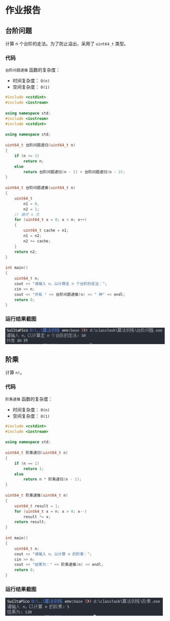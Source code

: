 # 作业报告
## 台阶问题
计算 n 个台阶的走法。为了防止溢出，采用了 `uint64_t` 类型。

### 代码
`台阶问题递推` 函数的复杂度：
* 时间复杂度： `O(n)`
* 空间复杂度： `O(1)`

```cpp
#include <cstdint>
#include <iostream>

using namespace std;
#include <iostream>
#include <cstdint>

using namespace std;

uint64_t 台阶问题递归(uint64_t n)
{
    if (n <= 2)
        return n;
    else
        return 台阶问题递归(n - 1) + 台阶问题递归(n - 2);
}

uint64_t 台阶问题递推(uint64_t n)
{
    uint64_t
        n1 = 0,
        n2 = 1;
    // 循环 n 次
    for (uint64_t x = 0; x < n; x++)
    {
        uint64_t cache = n1;
        n1 = n2;
        n2 += cache;
    }
    return n2;
}

int main()
{
    uint64_t n;
    cout << "请输入 n，以计算走 n 个台阶的走法：";
    cin >> n;
    cout << "共有 " << 台阶问题递推(n) << " 种" << endl;
    return 0;
}
```

### 运行结果截图
![运行结果截图](img/台阶问题运行结果截图.png)

## 阶乘
计算 `n!`。

### 代码
`阶乘递推` 函数的复杂度：
* 时间复杂度： `O(n)`
* 空间复杂度： `O(1)`
```cpp
#include <cstdint>
#include <iostream>

using namespace std;

uint64_t 阶乘递归(uint64_t n)
{
    if (n == 1)
        return 1;
    else
        return n * 阶乘递归(n - 1);
}

uint64_t 阶乘递推(uint64_t n)
{
    uint64_t result = 1;
    for (uint64_t x = n; x > 0; x--)
        result *= x;
    return result;
}

int main()
{
    uint64_t n;
    cout << "请输入 n，以计算 n 的阶乘：";
    cin >> n;
    cout << "结果为：" << 阶乘递推(n) << endl;
    return 0;
}
```

### 运行结果截图
![运行结果截图](img/阶乘运行结果截图.png)
